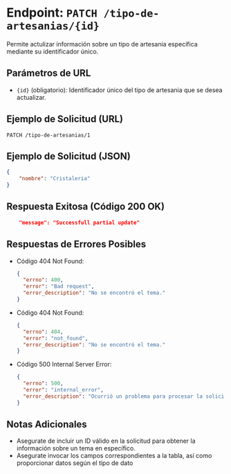 # Endpoint: `PATCH /tipo-de-artesanias/{id}`

Permite actulizar información sobre un tipo de artesania específica mediante su identificador único.

## Parámetros de URL
- `{id}` (obligatorio): Identificador único del tipo de artesania que se desea actualizar.

## Ejemplo de Solicitud (URL)
```http
PATCH /tipo-de-artesanias/1
```
## Ejemplo de Solicitud (JSON)
```json
{
    "nombre": "Cristaleria"
}
```

## Respuesta Exitosa (Código 200 OK)
```json
    "message": "Successfull partial update"
```

## Respuestas de Errores Posibles
- Código 404 Not Found:

  ```json
  {
    "errno": 400,
    "error": "Bad request",
    "error_description": "No se encontró el tema."
  }
  ```
- Código 404 Not Found:

  ```json
  {
    "errno": 404,
    "error": "not_found",
    "error_description": "No se encontró el tema."
  }
  ```

- Código 500 Internal Server Error:
  ```json
  {
    "errno": 500,
    "error": "internal_error",
    "error_description": "Ocurrió un problema para procesar la solicitud"
  }
  ``` 

## Notas Adicionales

- Asegurate de incluir un ID válido en la solicitud para obtener la información
  sobre un tema en específico.
- Asegurate invocar los campos correspondientes a la tabla, así como proporcionar datos según el tipo de dato